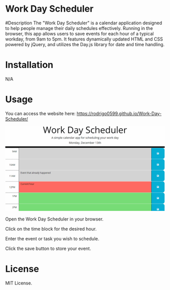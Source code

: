 # Work Day Scheduler

#Description
The "Work Day Scheduler" is a calendar application designed to help people manage their daily schedules effectively. Running in the browser, this app allows users to save events for each hour of a typical workday, from 9am to 5pm. It features dynamically updated HTML and CSS powered by jQuery, and utilizes the Day.js library for date and time handling.

# Installation

N/A

# Usage

You can access the website here: https://rodrigo0599.github.io/Work-Day-Scheduler/

![main page](./Assets/05-third-party-apis-homework-demo.gif)

Open the Work Day Scheduler in your browser.

Click on the time block for the desired hour.

Enter the event or task you wish to schedule.

Click the save button to store your event.

# License

MIT License.
